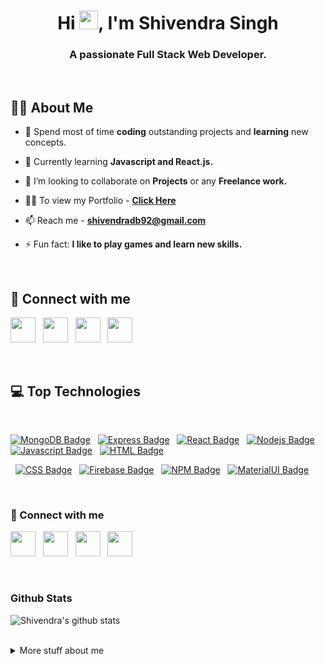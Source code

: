 <!-- <a href="#"><img width="100%" height="auto" src="https://i.imgur.com/iXuL1HG.png" height="175px"/></a>


<!-- Matrix animation same as of Himank -->
<!-- [![Matrix SVG](https://raw.githubusercontent.com/rodrigograca31/rodrigograca31/master/matrix.svg)] -->

<!-- <h1 align="center">Hi <img src="https://raw.githubusercontent.com/MartinHeinz/MartinHeinz/master/wave.gif" width="30px">, I'm Shivendra Singh</h1>
<h3 align="center">A passionate Full Stack Web Developer.</h3>

<br> -->

<h1 align="center">Hi <img src="https://raw.githubusercontent.com/MartinHeinz/MartinHeinz/master/wave.gif" width="30px">, I'm Shivendra Singh</h1>
<h3 align="center">A passionate Full Stack Web Developer.</h3>

<br>

## 🙋‍♂️ About Me

- 🔭 Spend most of time **coding** outstanding projects and **learning** new concepts.

- 🌱 Currently learning **Javascript and React.js.**

- 👯 I’m looking to collaborate on **Projects** or any **Freelance work.**

- 👨‍💻 To view my Portfolio - **[Click Here](https://shivendra-singh-portfolio.netlify.app/)**

- 📫 Reach me - **shivendradb92@gmail.com**

- ⚡ Fun fact: **I like to play games and learn new skills.**

<br>

## 🔗 Connect with me

<p align="left">

<a href = "https://www.linkedin.com/in/shivendra-singh-58319148/"><img height="40px" src="https://img.icons8.com/fluent/48/000000/linkedin.png"/></a>
&nbsp;
<a href = "https://www.instagram.com/mr_worldwide_9/"><img height="40px" src="https://img.icons8.com/fluent/48/000000/instagram-new.png"/></a>
&nbsp;
<a href = "https://www.facebook.com/profile.php?id=100007579414103"><img height="40px" src="https://img.icons8.com/fluent/48/000000/facebook-new.png"/></a>
&nbsp;
<a href = "mailto:shivendradb92@gmail.com"><img height="40px" src="https://img.icons8.com/color/48/000000/gmail.png"/></a>

<br>

## 💻 Top Technologies

<br>

[![MongoDB Badge](https://img.shields.io/badge/MongoDB-%234ea94b.svg?style=for-the-badge&labelColor=black&logo=mongodb&logoColor=234ea94b)](#)
&nbsp;
[![Express Badge](https://img.shields.io/badge/express.js-%23404d59.svg?style=for-the-badge&labelColor=black&logo=express&logoColor=%2361DAFB)](#)
&nbsp;
[![React Badge](https://img.shields.io/badge/-React-61DBFB?style=for-the-badge&labelColor=black&logo=react&logoColor=61DBFB)](#)
&nbsp;
[![Nodejs Badge](https://img.shields.io/badge/-Nodejs-3C873A?style=for-the-badge&labelColor=black&logo=node.js&logoColor=3C873A)](#)
&nbsp;
[![Javascript Badge](https://img.shields.io/badge/-Javascript-F0DB4F?style=for-the-badge&labelColor=black&logo=javascript&logoColor=F0DB4F)](#)
&nbsp;
[![HTML Badge](https://img.shields.io/badge/html5-%23E34F26.svg?style=for-the-badge&labelColor=black&logo=html5&logoColor=23E34F26)](#)

&nbsp;
[![CSS Badge](https://img.shields.io/badge/css3-%231572B6.svg?style=for-the-badge&labelColor=black&logo=css3&logoColor=231572B6)](#)
&nbsp;
[![Firebase Badge](https://img.shields.io/badge/firebase-%23039BE5.svg?style=for-the-badge&labelColor=black&logo=firebase)](#)
&nbsp;
[![NPM Badge](https://img.shields.io/badge/NPM-%230081CB.svg?style=for-the-badge&labelColor=black&logo=npm&logoColor=230081CB)](#)
&nbsp;
[![MaterialUI Badge](https://img.shields.io/badge/materialui-%230081CB.svg?style=for-the-badge&labelColor=black&logo=material-ui&logoColor=230081CB)](#)

<br>

### 🔗 Connect with me

<p align="left">

<a href = "https://www.linkedin.com/in/shivendra-singh-58319148/"><img height="40px" src="https://img.icons8.com/fluent/48/000000/linkedin.png"/></a>
&nbsp;
<a href = "https://www.instagram.com/mr_worldwide_9/"><img height="40px" src="https://img.icons8.com/fluent/48/000000/instagram-new.png"/></a>
&nbsp;
<a href = "https://www.facebook.com/profile.php?id=100007579414103"><img height="40px" src="https://img.icons8.com/fluent/48/000000/facebook-new.png"/></a>
&nbsp;
<a href = "mailto:shivendradb92@gmail.com"><img height="40px" src="https://img.icons8.com/color/48/000000/gmail.png"/></a>

<br>

### Github Stats

![Shivendra's github stats](https://github-readme-stats.vercel.app/api?username=shivendradb&count_private=true&theme=tokyonight&hide=contribs,prs)

<br>

<details>
<summary>
  More stuff about me
</summary>

<br>

Based in India. CSE Student. Learning React JS and Javascript. Love to code, learn new skills and lack of sleep.

### 🕒 Profile Visit Count

![Visitor Count](https://profile-counter.glitch.me/{shivendradb}/count.svg)

### Coding Stats

```text
React JS       █████████████████▓░░░░░░    75 %

HTML and CSS   ████████████████████▓░░░    85 %

Node JS        ██████████████████▓░░░░░    80 %

React Native   ██████████████▓░░░░░░░░░    60 %
```

<br>

### 🕒 Profile Visit Count

![Visitor Count](https://profile-counter.glitch.me/{shivendradb}/count.svg)

<br>

### Github Contribution Graph

<a href="https://github.com/shivendradb/github-readme-activity-graph"><img alt="Shivendra Singh's Activity Graph" src="https://activity-graph.herokuapp.com/graph?username=shivendradb&bg_color=0D1117&color=5BCDEC&line=5BCDEC&point=FFFFFF&hide_border=true" /></a>

</details>

<!--
**shivendradb/shivendradb** is a ✨ _special_ ✨ repository because its `README.md` (this file) appears on your GitHub profile.

Here are some ideas to get you started:

- 🔭 I’m currently working on ...
- 🌱 I’m currently learning ...
- 👯 I’m looking to collaborate on ...
- 🤔 I’m looking for help with ...
- 💬 Ask me about ...
- 📫 How to reach me: ...
- 😄 Pronouns: ...
- ⚡ Fun fact: ...
-->
